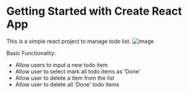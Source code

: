 # Getting Started with Create React App

This is a simple react project to manage todo list. 
![image](https://github.com/DQLIU1995/todo_list/assets/88858740/8544b37b-d320-4624-843a-93a73ca9e775)

Basic Functionality:
- Allow users to input a new todo item
- Allow user to select mark all todo items as 'Done'
- Allow user to delete a item from the list
- Allow user to delete all 'Done' todo items
